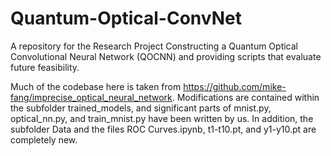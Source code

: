 # Quantum-Optical-ConvNet
A repository for the Research Project Constructing a Quantum Optical Convolutional Neural Network (QOCNN) and providing scripts that evaluate future feasibility.

Much of the codebase here is taken from https://github.com/mike-fang/imprecise_optical_neural_network. Modifications are contained within the subfolder trained_models, and significant parts of mnist.py, optical_nn.py, and train_mnist.py have been written by us. In addition, the subfolder Data and the files ROC Curves.ipynb, t1-t10.pt, and y1-y10.pt are completely new.
